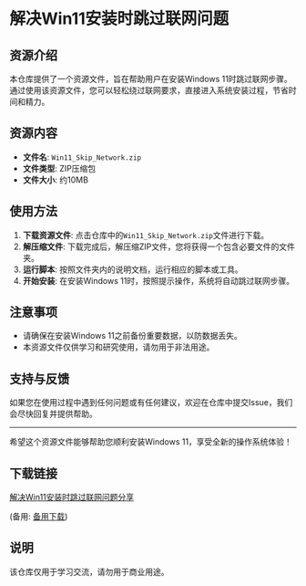 # 解决Win11安装时跳过联网问题

## 资源介绍

本仓库提供了一个资源文件，旨在帮助用户在安装Windows 11时跳过联网步骤。通过使用该资源文件，您可以轻松绕过联网要求，直接进入系统安装过程，节省时间和精力。

## 资源内容

- **文件名**: `Win11_Skip_Network.zip`
- **文件类型**: ZIP压缩包
- **文件大小**: 约10MB

## 使用方法

1. **下载资源文件**: 点击仓库中的`Win11_Skip_Network.zip`文件进行下载。
2. **解压缩文件**: 下载完成后，解压缩ZIP文件，您将获得一个包含必要文件的文件夹。
3. **运行脚本**: 按照文件夹内的说明文档，运行相应的脚本或工具。
4. **开始安装**: 在安装Windows 11时，按照提示操作，系统将自动跳过联网步骤。

## 注意事项

- 请确保在安装Windows 11之前备份重要数据，以防数据丢失。
- 本资源文件仅供学习和研究使用，请勿用于非法用途。

## 支持与反馈

如果您在使用过程中遇到任何问题或有任何建议，欢迎在仓库中提交Issue，我们会尽快回复并提供帮助。

---

希望这个资源文件能够帮助您顺利安装Windows 11，享受全新的操作系统体验！

## 下载链接
[解决Win11安装时跳过联网问题分享](https://pan.quark.cn/s/afb14517bb3c) 

(备用: [备用下载](https://pan.baidu.com/s/1xGuD0i8dLOUO4Z_4TRl89Q?pwd=1234))

## 说明

该仓库仅用于学习交流，请勿用于商业用途。
